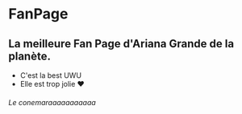# FanPage
## La meilleure Fan Page d'**Ariana Grande** de la planète.
* C'est la best UWU
* Elle est trop jolie ❤️



###### Le conemaraaaaaaaaaaa
